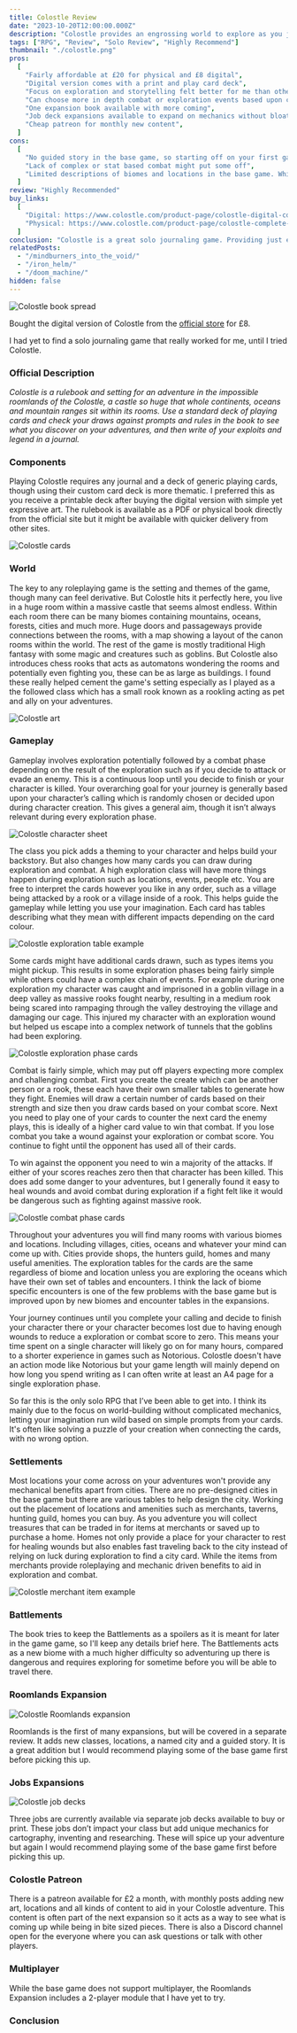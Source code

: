 ```yaml
---
title: Colostle Review
date: "2023-10-20T12:00:00.000Z"
description: "Colostle provides an engrossing world to explore as you journal your adventures."
tags: ["RPG", "Review", "Solo Review", "Highly Recommend"]
thumbnail: "./colostle.png"
pros:
  [
    "Fairly affordable at £20 for physical and £8 digital",
    "Digital version comes with a print and play card deck",
    "Focus on exploration and storytelling felt better for me than other solo roleplaying games",
    "Can choose more in depth combat or exploration events based upon class choice",
    "One expansion book available with more coming",
    "Job deck expansions available to expand on mechanics without bloating game systems",
    "Cheap patreon for monthly new content",
  ]
cons:
  [
    "No guided story in the base game, so starting off on your first game might be more difficult as you have yet to be immersed in the world",
    "Lack of complex or stat based combat might put some off",
    "Limited descriptions of biomes and locations in the base game. While the Roomlands expansion improves this by adding more to help world-building",
  ]
review: "Highly Recommended"
buy_links:
  [
    "Digital: https://www.colostle.com/product-page/colostle-digital-content-pack",
    "Physical: https://www.colostle.com/product-page/colostle-complete-edition-hardback",
  ]
conclusion: "Colostle is a great solo journaling game. Providing just enough theming and atmosphere for you to make up the context to connect everything together. The large rooms in an endless castle works well for providing a unique setting while the rest being somewhat traditional high fantasy making it a somewhat familiar roleplaying world. Resulting in both exploration and combat being satisfying and fun over your entire adventure."
relatedPosts:
  - "/mindburners_into_the_void/"
  - "/iron_helm/"
  - "/doom_machine/"
hidden: false
---
```


![Colostle book spread](./colostle_spread.jpeg)

Bought the digital version of Colostle from the [official store](https://www.colostle.com/product-page/colostle-digital-content-pack) for £8.

I had yet to find a solo journaling game that really worked for me, until I tried Colostle.

### Official Description

_Colostle is a rulebook and setting for an adventure in the impossible roomlands of the Colostle, a castle so huge that whole continents, oceans and mountain ranges sit within its rooms. Use a standard deck of playing cards and check your draws against prompts and rules in the book to see what you discover on your adventures, and then write of your exploits and legend in a journal._

### Components

Playing Colostle requires any journal and a deck of generic playing cards, though using their custom card deck is more thematic. I preferred this as you receive a printable deck after buying the digital version with simple yet expressive art. The rulebook is available as a PDF or physical book directly from the official site but it might be available with quicker delivery from other sites.

![Colostle cards](./colostle_cards.jpg)

### World

The key to any roleplaying game is the setting and themes of the game, though many can feel derivative. But Colostle hits it perfectly here, you live in a huge room within a massive castle that seems almost endless. Within each room there can be many biomes containing mountains, oceans, forests, cities and much more. Huge doors and passageways provide connections between the rooms, with a map showing a layout of the canon rooms within the world. The rest of the game is mostly traditional High fantasy with some magic and creatures such as goblins. But Colostle also introduces chess rooks that acts as automatons wondering the rooms and potentially even fighting you, these can be as large as buildings. I found these really helped cement the game's setting especially as I played as a the followed class which has a small rook known as a rookling acting as pet and ally on your adventures.

![Colostle art](./colostle_art.jpg)

### Gameplay

Gameplay involves exploration potentially followed by a combat phase depending on the result of the exploration such as if you decide to attack or evade an enemy. This is a continuous loop until you decide to finish or your character is killed. Your overarching goal for your journey is generally based upon your character’s calling which is randomly chosen or decided upon during character creation. This gives a general aim, though it isn’t always relevant during every exploration phase.

![Colostle character sheet](./colostle_character_sheet.png)

The class you pick adds a theming to your character and helps build your backstory. But also changes how many cards you can draw during exploration and combat. A high exploration class will have more things happen during exploration such as locations, events, people etc. You are free to interpret the cards however you like in any order, such as a village being attacked by a rook or a village inside of a rook. This helps guide the gameplay while letting you use your imagination. Each card has tables describing what they mean with different impacts depending on the card colour.

![Colostle exploration table example](./colostle_table.png)

Some cards might have additional cards drawn, such as types items you might pickup. This results in some exploration phases being fairly simple while others could have a complex chain of events. For example during one exploration my character was caught and imprisoned in a goblin village in a deep valley as massive rooks fought nearby, resulting in a medium rook being scared into rampaging through the valley destroying the village and damaging our cage. This injured my character with an exploration wound but helped us escape into a complex network of tunnels that the goblins had been exploring.

![Colostle exploration phase cards](./colostle_explore.jpg)

Combat is fairly simple, which may put off players expecting more complex and challenging combat. First you create the create which can be another person or a rook, these each have their own smaller tables to generate how they fight. Enemies will draw a certain number of cards based on their strength and size then you draw cards based on your combat score. Next you need to play one of your cards to counter the next card the enemy plays, this is ideally of a higher card value to win that combat. If you lose combat you take a wound against your exploration or combat score. You continue to fight until the opponent has used all of their cards.

To win against the opponent you need to win a majority of the attacks. If either of your scores reaches zero then that character has been killed. This does add some danger to your adventures, but I generally found it easy to heal wounds and avoid combat during exploration if a fight felt like it would be dangerous such as fighting against massive rook.

![Colostle combat phase cards](./colostle_combat.jpg)

Throughout your adventures you will find many rooms with various biomes and locations. Including villages, cities, oceans and whatever your mind can come up with. Cities provide shops, the hunters guild, homes and many useful amenities. The exploration tables for the cards are the same regardless of biome and location unless you are exploring the oceans which have their own set of tables and encounters. I think the lack of biome specific encounters is one of the few problems with the base game but is improved upon by new biomes and encounter tables in the expansions.

Your journey continues until you complete your calling and decide to finish your character there or your character becomes lost due to having enough wounds to reduce a exploration or combat score to zero. This means your time spent on a single character will likely go on for many hours, compared to a shorter experience in games such as Notorious. Colostle doesn't have an action mode like Notorious but your game length will mainly depend on how long you spend writing as I can often write at least an A4 page for a single exploration phase.

So far this is the only solo RPG that I’ve been able to get into. I think its mainly due to the focus on world-building without complicated mechanics, letting your imagination run wild based on simple prompts from your cards. It's often like solving a puzzle of your creation when connecting the cards, with no wrong option.

### Settlements

Most locations your come across on your adventures won't provide any mechanical benefits apart from cities. There are no pre-designed cities in the base game but there are various tables to help design the city. Working out the placement of locations and amenities such as merchants, taverns, hunting guild, homes you can buy. As you adventure you will collect treasures that can be traded in for items at merchants or saved up to purchase a home. Homes not only provide a place for your character to rest for healing wounds but also enables fast traveling back to the city instead of relying on luck during exploration to find a city card. While the items from merchants provide roleplaying and mechanic driven benefits to aid in exploration and combat.

![Colostle merchant item example](./colostle_items.png)

### Battlements

The book tries to keep the Battlements as a spoilers as it is meant for later in the game game, so I'll keep any details brief here. The Battlements acts as a new biome with a much higher difficulty so adventuring up there is dangerous and requires exploring for sometime before you will be able to travel there.

### Roomlands Expansion

![Colostle Roomlands expansion](./colostle_roomlands.jpg)

Roomlands is the first of many expansions, but will be covered in a separate review. It adds new classes, locations, a named city and a guided story. It is a great addition but I would recommend playing some of the base game first before picking this up.

### Jobs Expansions

![Colostle job decks](./colostle_jobs.jpg)

Three jobs are currently available via separate job decks available to buy or print. These jobs don’t impact your class but add unique mechanics for cartography, inventing and researching. These will spice up your adventure but again I would recommend playing some of the base game first before picking this up.

### Colostle Patreon

There is a patreon available for £2 a month, with monthly posts adding new art, locations and all kinds of content to aid in your Colostle adventure. This content is often part of the next expansion so it acts as a way to see what is coming up while being in bite sized pieces. There is also a Discord channel open for the everyone where you can ask questions or talk with other players.

### Multiplayer

While the base game does not support multiplayer, the Roomlands Expansion includes a 2-player module that I have yet to try.

### Conclusion
